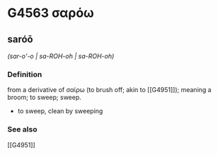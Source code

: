 # G4563 σαρόω

## saróō

_(sar-o'-o | sa-ROH-oh | sa-ROH-oh)_

### Definition

from a derivative of σαίρω (to brush off; akin to [[G4951]]); meaning a broom; to sweep; sweep.

- to sweep, clean by sweeping

### See also

[[G4951]]

